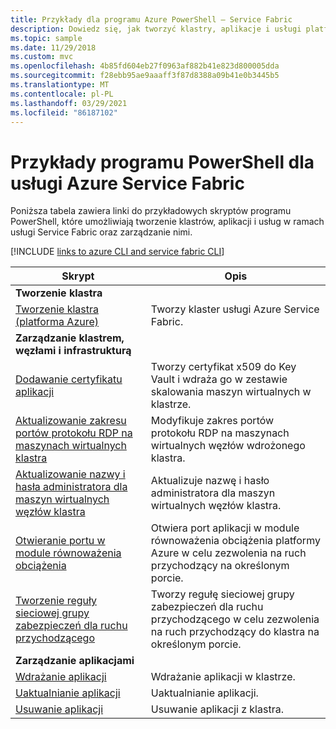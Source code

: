 ```yaml
---
title: Przykłady dla programu Azure PowerShell — Service Fabric
description: Dowiedz się, jak tworzyć klastry, aplikacje i usługi platformy Azure Service Fabric oraz zarządzać nimi przy użyciu programu PowerShell.
ms.topic: sample
ms.date: 11/29/2018
ms.custom: mvc
ms.openlocfilehash: 4b85fd604eb27f0963af882b41e823d800005dda
ms.sourcegitcommit: f28ebb95ae9aaaff3f87d8388a09b41e0b3445b5
ms.translationtype: MT
ms.contentlocale: pl-PL
ms.lasthandoff: 03/29/2021
ms.locfileid: "86187102"
---
```

# <a name="azure-service-fabric-powershell-samples"></a>Przykłady programu PowerShell dla usługi Azure Service Fabric

Poniższa tabela zawiera linki do przykładowych skryptów programu PowerShell, które umożliwiają tworzenie klastrów, aplikacji i usług w ramach usługi Service Fabric oraz zarządzanie nimi.

[!INCLUDE [links to azure CLI and service fabric CLI](../../includes/service-fabric-powershell.md)]

| Skrypt | Opis |
|-|-|
| **Tworzenie klastra** ||
| [Tworzenie klastra (platforma Azure)](./scripts/service-fabric-powershell-create-secure-cluster-cert.md)| Tworzy klaster usługi Azure Service Fabric. |
| **Zarządzanie klastrem, węzłami i infrastrukturą** ||
| [Dodawanie certyfikatu aplikacji](./scripts/service-fabric-powershell-add-application-certificate.md)| Tworzy certyfikat x509 do Key Vault i wdraża go w zestawie skalowania maszyn wirtualnych w klastrze. |
| [Aktualizowanie zakresu portów protokołu RDP na maszynach wirtualnych klastra](./scripts/service-fabric-powershell-change-rdp-port-range.md)|Modyfikuje zakres portów protokołu RDP na maszynach wirtualnych węzłów wdrożonego klastra.|
| [Aktualizowanie nazwy i hasła administratora dla maszyn wirtualnych węzłów klastra](./scripts/service-fabric-powershell-change-rdp-user-and-pw.md) | Aktualizuje nazwę i hasło administratora dla maszyn wirtualnych węzłów klastra. |
| [Otwieranie portu w module równoważenia obciążenia](./scripts/service-fabric-powershell-open-port-in-load-balancer.md) | Otwiera port aplikacji w module równoważenia obciążenia platformy Azure w celu zezwolenia na ruch przychodzący na określonym porcie. |
| [Tworzenie reguły sieciowej grupy zabezpieczeń dla ruchu przychodzącego](./scripts/service-fabric-powershell-add-nsg-rule.md) | Tworzy regułę sieciowej grupy zabezpieczeń dla ruchu przychodzącego w celu zezwolenia na ruch przychodzący do klastra na określonym porcie. |
| **Zarządzanie aplikacjami** ||
| [Wdrażanie aplikacji](./scripts/service-fabric-powershell-deploy-application.md)| Wdrażanie aplikacji w klastrze.|
| [Uaktualnianie aplikacji](./scripts/service-fabric-powershell-upgrade-application.md)| Uaktualnianie aplikacji.|
| [Usuwanie aplikacji](./scripts/service-fabric-powershell-remove-application.md)| Usuwanie aplikacji z klastra.|
